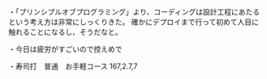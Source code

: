 ・「プリンシプルオブプログラミング」より、コーディングは設計工程にあたるという考え方は非常にしっくりきた。
確かにデプロイまで行って初めて人目に触れることになるし、そうだなと。

・今日は疲労がすごいので控えめで

・寿司打　普通　お手軽コース
167,2.7,7